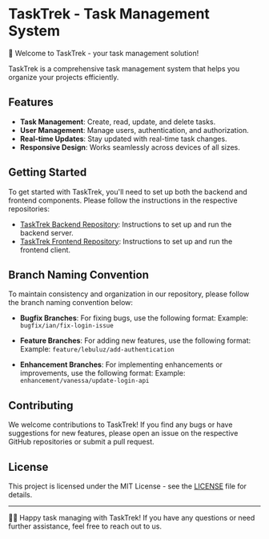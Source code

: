 # TaskTrek - Task Management System

🚀 Welcome to TaskTrek - your task management solution!

TaskTrek is a comprehensive task management system that helps you organize your projects efficiently.

## Features

- **Task Management**: Create, read, update, and delete tasks.
- **User Management**: Manage users, authentication, and authorization.
- **Real-time Updates**: Stay updated with real-time task changes.
- **Responsive Design**: Works seamlessly across devices of all sizes.

## Getting Started

To get started with TaskTrek, you'll need to set up both the backend and frontend components. Please follow the instructions in the respective repositories:

- [TaskTrek Backend Repository](https://github.com/874bowen/TaskTrek/tree/main/client): Instructions to set up and run the backend server.
- [TaskTrek Frontend Repository](https://github.com/874bowen/TaskTrek/tree/main/client): Instructions to set up and run the frontend client.

## Branch Naming Convention

To maintain consistency and organization in our repository, please follow the branch naming convention below:

- **Bugfix Branches**: For fixing bugs, use the following format:
Example: `bugfix/ian/fix-login-issue`

- **Feature Branches**: For adding new features, use the following format:
Example: `feature/lebuluz/add-authentication`

- **Enhancement Branches**: For implementing enhancements or improvements, use the following format:
Example: `enhancement/vanessa/update-login-api`


## Contributing

We welcome contributions to TaskTrek! If you find any bugs or have suggestions for new features, please open an issue on the respective GitHub repositories or submit a pull request.

## License

This project is licensed under the MIT License - see the [LICENSE](LICENSE) file for details.

---

👨‍💻 Happy task managing with TaskTrek! If you have any questions or need further assistance, feel free to reach out to us.
